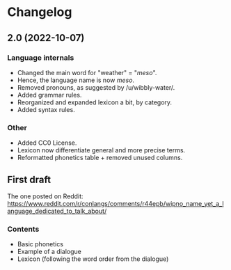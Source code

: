 # Changelog

## 2.0 (2022-10-07)

### Language internals

* Changed the main word for "weather" = "*meso*".
* Hence, the language name is now *meso*.
* Removed pronouns, as suggested by /u/wibbly-water/.
* Added grammar rules.
* Reorganized and expanded lexicon a bit, by category.
* Added syntax rules.

### Other

* Added CC0 License.
* Lexicon now differentiate general and more precise terms.
* Reformatted phonetics table + removed unused columns.

## First draft

The one posted on Reddit: <https://www.reddit.com/r/conlangs/comments/r44epb/wipno_name_yet_a_language_dedicated_to_talk_about/>

### Contents

* Basic phonetics
* Example of a dialogue
* Lexicon (following the word order from the dialogue)
